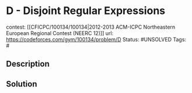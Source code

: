 # D - Disjoint Regular Expressions

contest: [[CFICPC/100134/100134|2012-2013 ACM-ICPC Northeastern European Regional Contest (NEERC 12)]]
url: https://codeforces.com/gym/100134/problem/D
Status: #UNSOLVED
Tags: #

## Description

## Solution

